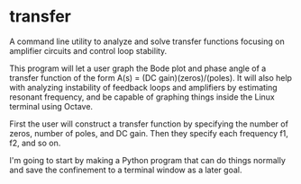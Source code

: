 # transfer
A command line utility to analyze and solve transfer functions focusing on amplifier circuits and control loop stability.

This program will let a user graph the Bode plot and phase angle of a transfer function of the form A(s) = (DC gain)(zeros)/(poles). It will also help with analyzing instability of feedback loops and amplifiers by estimating resonant frequency, and be capable of graphing things inside the Linux terminal using Octave. 

First the user will construct a transfer function by specifying the number of zeros, number of poles, and DC gain. Then they specify each frequency f1, f2, and so on.

I'm going to start by making a Python program that can do things normally and save the confinement to a terminal window as a later goal. 
